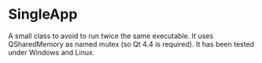 SingleApp
=========

A small class to avoid to run twice the same executable. 
It uses QSharedMemory as named mutex (so Qt 4.4 is required).
It has been tested under Windows and Linux.
